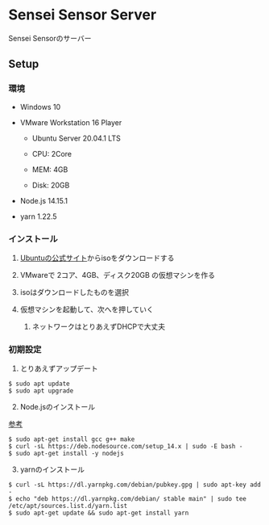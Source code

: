 # Sensei Sensor Server
Sensei Sensorのサーバー

## Setup

### 環境

- Windows 10

- VMware Workstation 16 Player

	- Ubuntu Server 20.04.1 LTS

	- CPU:  2Core

	- MEM:  4GB

	- Disk: 20GB

- Node.js 14.15.1

- yarn 1.22.5



### インストール

1. [Ubuntuの公式サイト](https://ubuntu.com/download/server)からisoをダウンロードする

1. VMwareで 2コア、4GB、ディスク20GB の仮想マシンを作る

1. isoはダウンロードしたものを選択

1. 仮想マシンを起動して、次へを押していく

	1. ネットワークはとりあえずDHCPで大丈夫

### 初期設定

1. とりあえずアップデート

```
$ sudo apt update
$ sudo apt upgrade
```

2. Node.jsのインストール

[参考](https://github.com/nodesource/distributions/blob/master/README.md#installation-instructions)

```
$ sudo apt-get install gcc g++ make
$ curl -sL https://deb.nodesource.com/setup_14.x | sudo -E bash -
$ sudo apt-get install -y nodejs
```

3. yarnのインストール

```
$ curl -sL https://dl.yarnpkg.com/debian/pubkey.gpg | sudo apt-key add -
$ echo "deb https://dl.yarnpkg.com/debian/ stable main" | sudo tee /etc/apt/sources.list.d/yarn.list
$ sudo apt-get update && sudo apt-get install yarn
```